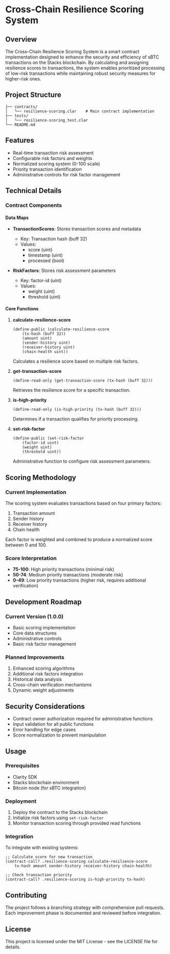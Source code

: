 # Cross-Chain Resilience Scoring System

## Overview
The Cross-Chain Resilience Scoring System is a smart contract implementation designed to enhance the security and efficiency of sBTC transactions on the Stacks blockchain. By calculating and assigning resilience scores to transactions, the system enables prioritized processing of low-risk transactions while maintaining robust security measures for higher-risk ones.

## Project Structure
```
├── contracts/
│   └── resilience-scoring.clar    # Main contract implementation
├── tests/
│   └── resilience-scoring_test.clar
└── README.md
```

## Features
- Real-time transaction risk assessment
- Configurable risk factors and weights
- Normalized scoring system (0-100 scale)
- Priority transaction identification
- Administrative controls for risk factor management

## Technical Details

### Contract Components

#### Data Maps
- **TransactionScores**: Stores transaction scores and metadata
  - Key: Transaction hash (buff 32)
  - Values: 
    - score (uint)
    - timestamp (uint)
    - processed (bool)

- **RiskFactors**: Stores risk assessment parameters
  - Key: factor-id (uint)
  - Values:
    - weight (uint)
    - threshold (uint)

#### Core Functions

1. **calculate-resilience-score**
   ```clarity
   (define-public (calculate-resilience-score 
       (tx-hash (buff 32))
       (amount uint)
       (sender-history uint)
       (receiver-history uint)
       (chain-health uint))
   ```
   Calculates a resilience score based on multiple risk factors.

2. **get-transaction-score**
   ```clarity
   (define-read-only (get-transaction-score (tx-hash (buff 32)))
   ```
   Retrieves the resilience score for a specific transaction.

3. **is-high-priority**
   ```clarity
   (define-read-only (is-high-priority (tx-hash (buff 32)))
   ```
   Determines if a transaction qualifies for priority processing.

4. **set-risk-factor**
   ```clarity
   (define-public (set-risk-factor 
       (factor-id uint)
       (weight uint)
       (threshold uint))
   ```
   Administrative function to configure risk assessment parameters.

## Scoring Methodology

### Current Implementation
The scoring system evaluates transactions based on four primary factors:
1. Transaction amount
2. Sender history
3. Receiver history
4. Chain health

Each factor is weighted and combined to produce a normalized score between 0 and 100.

### Score Interpretation
- **75-100**: High priority transactions (minimal risk)
- **50-74**: Medium priority transactions (moderate risk)
- **0-49**: Low priority transactions (higher risk, requires additional verification)

## Development Roadmap

### Current Version (1.0.0)
- Basic scoring implementation
- Core data structures
- Administrative controls
- Basic risk factor management

### Planned Improvements
1. Enhanced scoring algorithms
2. Additional risk factors integration
3. Historical data analysis
4. Cross-chain verification mechanisms
5. Dynamic weight adjustments

## Security Considerations
- Contract owner authorization required for administrative functions
- Input validation for all public functions
- Error handling for edge cases
- Score normalization to prevent manipulation

## Usage

### Prerequisites
- Clarity SDK
- Stacks blockchain environment
- Bitcoin node (for sBTC integration)

### Deployment
1. Deploy the contract to the Stacks blockchain
2. Initialize risk factors using `set-risk-factor`
3. Monitor transaction scoring through provided read functions

### Integration
To integrate with existing systems:
```clarity
;; Calculate score for new transaction
(contract-call? .resilience-scoring calculate-resilience-score 
    tx-hash amount sender-history receiver-history chain-health)

;; Check transaction priority
(contract-call? .resilience-scoring is-high-priority tx-hash)
```

## Contributing
The project follows a branching strategy with comprehensive pull requests. Each improvement phase is documented and reviewed before integration.

## License
This project is licensed under the MIT License - see the LICENSE file for details.

